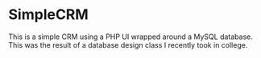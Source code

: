 SimpleCRM
=========

This is a simple CRM using a PHP UI wrapped around a MySQL database.  This was the result of a database design class I
recently took in college.